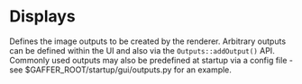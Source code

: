 # Displays

Defines the image outputs to be created by the renderer. Arbitrary
outputs can be defined within the UI and also via the
`Outputs::addOutput()` API. Commonly used outputs may also
be predefined at startup via a config file - see
$GAFFER_ROOT/startup/gui/outputs.py for an example.

